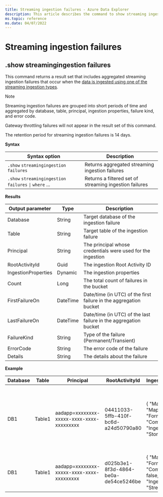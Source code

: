 ```yaml
---
title: Streaming ingestion failures - Azure Data Explorer
description: This article describes the command to show streaming ingestion failures in Azure Data Explorer.
ms.topic: reference
ms.date: 04/07/2022
---
```


# Streaming ingestion failures

## .show streamingingestion failures

This command returns a result set that includes aggregated streaming ingestion failures that occur when the
[data is ingested using one of the streaming ingestion types](../../ingest-data-streaming.md#choose-the-appropriate-streaming-ingestion-type).

> [!NOTE]
>Streaming ingestion failures are grouped into short periods of time and aggregated by database, table, principal, ingestion properties, failure kind, and error code.
>
> Gateway throttling failures will not appear in the result set of this command.
>
> The retention period for streaming ingestion failures is 14 days.

**Syntax**

|Syntax option|Description|
|---|---| 
|`.show` `streamingingestion` `failures`                                       |Returns aggregated streaming ingestion failures
|`.show` `streamingingestion` `failures` <code>&#124;</code> `where` ...       |Returns a filtered set of streaming ingestion failures

**Results**

|Output parameter   |Type    |Description     |
|----------|--------|---------|
Database| String| Target database of the ingestion failure|
Table | String| Target table of the ingestion failure|
Principal | String| The principal whosе credentials were used for the ingestion|
RootActivityId| Guid| The ingestion Root Activity ID|
IngestionProperties| Dynamic| The ingestion properties|
Count| Long| The total count of failures in the bucket|
FirstFailureOn | DateTime| Date/time (in UTC) of the first failure in the aggregation bucket|
LastFailureOn | DateTime| Date/time (in UTC) of the last failure in the aggregation bucket|
FailureKind| String| Type of the failure (Permanent/Transient)|
ErrorCode| String| The error code of the failure|g
Details| String| The details about the failure|

**Example**

|Database |Table |Principal |RootActivityId |IngestionProperties |Count |FirstFailureOn |LastFailureOn |FailureKind |ErrorCode |Details|
|--------|--------|--------|--------|--------|--------|--------|--------|--------|--------------|-----------------|
|DB1 |Table1 |aadapp=xxxxxxxx-xxxxx-xxxx-xxxx-xxxxxxxxx |04411033-5ffb-410f-bc6d-a24d50790a80 | { "Mapping": "Mapping_name", "Format": "Csv", "Compressed": true, "IngestionSource": "Storage" } | 2|2020-10-11 12:06:35.8362967 |2020-10-11 12:06:35.8362967 | Transient|Kusto.DataNode.Exceptions.StreamingIngestionServiceException |Server error in performing streaming ingestion into xxxx : Cannot determine row store for ingestion|
|DB1 |Table1 |aadapp=xxxxxxxx-xxxxx-xxxx-xxxx-xxxxxxxxx |d025b3e1-8f3d-4864-be0a-de54ce5246be | { "Mapping": null, "Format": "Csv", "Compressed": false, "IngestionSource": "Stream" } | 3|2020-10-11 12:07:40.8362967 |2020-10-11 12:08:35.8362967 | Permanent|Kusto.DataNode.Exceptions.StreamingIngestionServiceException |Database metadata is unavailable.|
